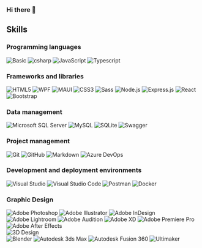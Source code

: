### Hi there 👋

## Skills

### Programming languages
<div align="Left">
	<img src="https://img.shields.io/badge/Basic-grey?logo=bricks" alt="Basic" />
	<img src="https://img.shields.io/badge/C%23-grey?logo=csharp" alt="csharp" />
	<img src="https://img.shields.io/badge/javascript-grey?logo=javascript" alt="JavaScript" />
	<img src="https://img.shields.io/badge/Typescript-grey?logo=typescript" alt="Typescript" />
</div>

### Frameworks and libraries
<div align="Left">
	<img src="https://img.shields.io/badge/HTML5-grey?logo=html5" alt="HTML5" />
	<img src="https://img.shields.io/badge/WPF-grey?logo=wpf" alt="WPF" />
	<img src="https://img.shields.io/badge/MAUI-grey?logo=maui" alt="MAUI" />
	<img src="https://img.shields.io/badge/CSS3-grey?logo=css3" alt="CSS3" />
	<img src="https://img.shields.io/badge/Sass-grey?logo=sass" alt="Sass" />
	<img src="https://img.shields.io/badge/Node.js-grey?logo=node.js" alt="Node.js" />
	<img src="https://img.shields.io/badge/Express.js-grey?logo=express" alt="Express.js" />
	<img src="https://img.shields.io/badge/React-grey?logo=react" alt="React" />
	<img src="https://img.shields.io/badge/Bootstrap-grey?logo=bootstrap" alt="Bootstrap" />
</div>

### Data management
<div align="Left">
	<img src="https://img.shields.io/badge/Microsoft_SQL_Server-grey?logo=microsoft-sql-server" alt="Microsoft SQL Server" />
	<img src="https://img.shields.io/badge/MySQL-grey?logo=mysql" alt="MySQL" />
	<img src="https://img.shields.io/badge/SQLite-grey?logo=sqlite" alt="SQLite" />
	<img src="https://img.shields.io/badge/Swagger-grey?logo=swagger" alt="Swagger" />
</div>

### Project management
<div align="Left">
	<img src="https://img.shields.io/badge/Git-grey?logo=git" alt="Git" />
	<img src="https://img.shields.io/badge/GitHub-grey?logo=github" alt="GitHub" />
	<img src="https://img.shields.io/badge/Markdown-grey?logo=markdown" alt="Markdown" />
	<img src="https://img.shields.io/badge/Azure-grey?logo=azure-devops" alt="Azure DevOps" />
</div>

### Development and deployment environments
<div align="Left">
	<img src="https://img.shields.io/badge/Visual_Studio-grey?logo=visual-studio" alt="Visual Studio" />
	<img src="https://img.shields.io/badge/VSCode-grey?logo=visual-studio-code" alt="Visual Studio Code" />
	<img src="https://img.shields.io/badge/Postman-grey?logo=postman" alt="Postman" />
	<img src="https://img.shields.io/badge/docker-grey?logo=docker" alt="Docker" />
</div>

### Graphic Design
<div align="Left">
	<img src="https://img.shields.io/badge/Adobe_Photoshop-grey?logo=adobe-photoshop" alt="Adobe Photoshop" />
	<img src="https://img.shields.io/badge/Adobe_Illustrator-grey?logo=adobe-illustrator" alt="Adobe Illustrator" />
	<img src="https://img.shields.io/badge/Adobe_InDesign-grey?logo=adobe-indesign" alt="Adobe InDesign" />
	<img src="https://img.shields.io/badge/Adobe_Lightroom-grey?logo=adobe-lightroom" alt="Adobe Lightroom" />
	<img src="https://img.shields.io/badge/Adobe_Audition-grey?logo=adobe-audition" alt="Adobe Audition" />
	<img src="https://img.shields.io/badge/Adobe_XD-grey?logo=adobe-xd" alt="Adobe XD" />
	<img src="https://img.shields.io/badge/Adobe_Premiere_Pro-grey?logo=adobe-premiere-pro" alt="Adobe Premiere Pro" />
	<img src="https://img.shields.io/badge/Adobe_After_Effects-grey?logo=adobe-after-effects" alt="Adobe After Effects" />
</div>

<img src="https://img.shields.io/badge/3D_Design-white?logo=none" alt="3D Design" />
<div align="Left">
	<img src="https://img.shields.io/badge/Blender-grey?logo=blender" alt="Blender" />
	<img src="https://img.shields.io/badge/Autodesk_3ds_Max-grey?logo=autodesk" alt="Autodesk 3ds Max" />
	<img src="https://img.shields.io/badge/Autodesk_Fusion_360-grey?logo=autodesk" alt="Autodesk Fusion 360" />
	<img src="https://img.shields.io/badge/ultimaker-grey?logo=cora" alt="Ultimaker" />
</div>